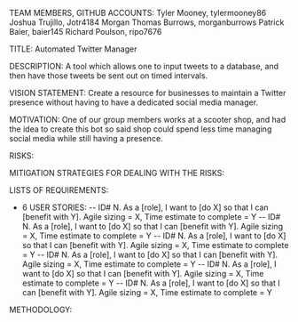 TEAM MEMBERS,   GITHUB ACCOUNTS:
Tyler Mooney,   tylermooney86
Joshua Trujillo,   Jotr4184
Morgan Thomas Burrows,   morganburrows
Patrick Baier,   baier145
Richard Poulson,   ripo7676

TITLE: Automated Twitter Manager

DESCRIPTION: A tool which allows one to input tweets to a database, and then have those tweets be sent out on timed intervals.

VISION STATEMENT: Create a resource for businesses to maintain a Twitter presence without having to have a dedicated social media manager.

MOTIVATION: One of our group members works at a scooter shop, and had the idea to create this bot so said shop could spend less time managing social media while still having a presence.  

RISKS: 

MITIGATION STRATEGIES FOR DEALING WITH THE RISKS:

LISTS OF REQUIREMENTS:
- 6 USER STORIES:
-- ID# N.  As a [role], I want to [do X] so that I can [benefit with Y].  Agile sizing = X, Time estimate to complete = Y
-- ID# N.  As a [role], I want to [do X] so that I can [benefit with Y].  Agile sizing = X, Time estimate to complete = Y
-- ID# N.  As a [role], I want to [do X] so that I can [benefit with Y].  Agile sizing = X, Time estimate to complete = Y
-- ID# N.  As a [role], I want to [do X] so that I can [benefit with Y].  Agile sizing = X, Time estimate to complete = Y
-- ID# N.  As a [role], I want to [do X] so that I can [benefit with Y].  Agile sizing = X, Time estimate to complete = Y
-- ID# N.  As a [role], I want to [do X] so that I can [benefit with Y].  Agile sizing = X, Time estimate to complete = Y

METHODOLOGY:

